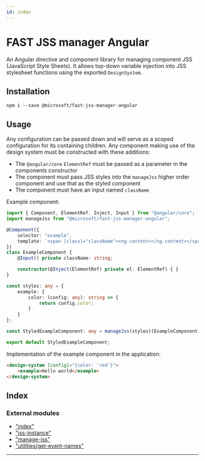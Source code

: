 ```yaml
---
id: index
---
```



FAST JSS manager Angular
========================

An Angular directive and component library for managing component JSS (JavaScript Style Sheets). It allows top-down variable injection into JSS stylesheet functions using the exported `DesignSystem`.

Installation
------------

`npm i --save @microsoft/fast-jss-manager-angular`

Usage
-----

Any configuration can be passed down and will serve as a scoped configuration for its containing children. Any component making use of the design system must be constructed with these additions:

*   The `@angular/core` `ElementRef` must be passed as a parameter in the components constructor
*   The component must pass JSS styles into the `manageJss` higher order component and use that as the styled component
*   The component must have an input named `className`

Example component:

```ts
import { Component, ElementRef, Inject, Input } from "@angular/core";
import manageJss from "@microsoft/fast-jss-manager-angular";

@Component({
    selector: "example",
    template: `<span [class]="className"><ng-content></ng-content></span>`
})
class ExampleComponent {
    @Input() private className: string;

    constructor(@Inject(ElementRef) private el: ElementRef) { }
}

const styles: any = {
    example: {
        color: (config: any): string => {
            return config.color;
        }
    }
};

const StyledExampleComponent: any = manageJss(styles)(ExampleComponent);

export default StyledExampleComponent;
```

Implementation of the example component in the application:

```html
<design-system [config]="{color: 'red'}">
    <example>Hello world</example>
</design-system>
```

## Index

### External modules

* ["index"](modules/_index_.md)
* ["jss-instance"](modules/_jss_instance_.md)
* ["manage-jss"](modules/_manage_jss_.md)
* ["utilities/get-event-names"](modules/_utilities_get_event_names_.md)

---

